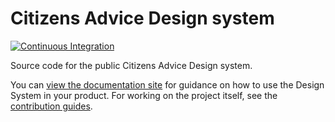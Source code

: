 # Citizens Advice Design system

[![Continuous Integration](https://github.com/citizensadvice/design-system/actions/workflows/ci-workflow.yml/badge.svg)](https://github.com/citizensadvice/design-system/actions/workflows/ci-workflow.yml)

Source code for the public Citizens Advice Design system.

You can [view the documentation site](https://citizens-advice-design-system.netlify.app/) for guidance on how to use the Design System in your product. For working on the project itself, see the [contribution guides](CONTRIBUTING.md).

